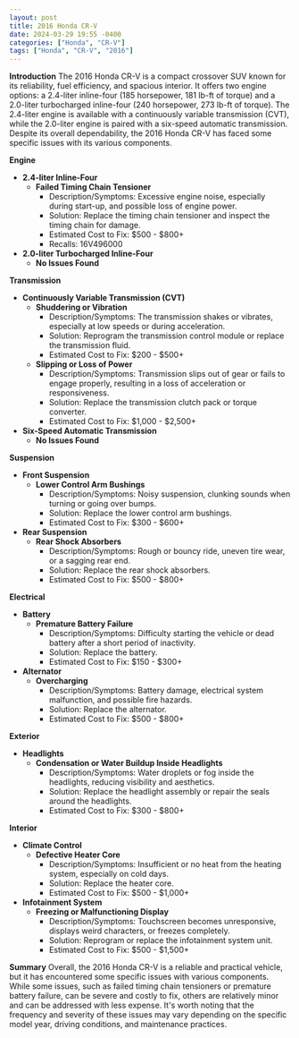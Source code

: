 ```yaml
---
layout: post
title: 2016 Honda CR-V
date: 2024-03-29 19:55 -0400
categories: ["Honda", "CR-V"]
tags: ["Honda", "CR-V", "2016"]
---
```

**Introduction**
The 2016 Honda CR-V is a compact crossover SUV known for its reliability, fuel efficiency, and spacious interior. It offers two engine options: a 2.4-liter inline-four (185 horsepower, 181 lb-ft of torque) and a 2.0-liter turbocharged inline-four (240 horsepower, 273 lb-ft of torque). The 2.4-liter engine is available with a continuously variable transmission (CVT), while the 2.0-liter engine is paired with a six-speed automatic transmission. Despite its overall dependability, the 2016 Honda CR-V has faced some specific issues with its various components.

**Engine**
- **2.4-liter Inline-Four**
    - **Failed Timing Chain Tensioner**
        - Description/Symptoms: Excessive engine noise, especially during start-up, and possible loss of engine power.
        - Solution: Replace the timing chain tensioner and inspect the timing chain for damage.
        - Estimated Cost to Fix: $500 - $800+
        - Recalls: 16V496000
- **2.0-liter Turbocharged Inline-Four**
    - **No Issues Found**

**Transmission**
- **Continuously Variable Transmission (CVT)**
    - **Shuddering or Vibration**
        - Description/Symptoms: The transmission shakes or vibrates, especially at low speeds or during acceleration.
        - Solution: Reprogram the transmission control module or replace the transmission fluid.
        - Estimated Cost to Fix: $200 - $500+
    - **Slipping or Loss of Power**
        - Description/Symptoms: Transmission slips out of gear or fails to engage properly, resulting in a loss of acceleration or responsiveness.
        - Solution: Replace the transmission clutch pack or torque converter.
        - Estimated Cost to Fix: $1,000 - $2,500+
- **Six-Speed Automatic Transmission**
    - **No Issues Found**

**Suspension**
- **Front Suspension**
    - **Lower Control Arm Bushings**
        - Description/Symptoms: Noisy suspension, clunking sounds when turning or going over bumps.
        - Solution: Replace the lower control arm bushings.
        - Estimated Cost to Fix: $300 - $600+
- **Rear Suspension**
    - **Rear Shock Absorbers**
        - Description/Symptoms: Rough or bouncy ride, uneven tire wear, or a sagging rear end.
        - Solution: Replace the rear shock absorbers.
        - Estimated Cost to Fix: $500 - $800+

**Electrical**
- **Battery**
    - **Premature Battery Failure**
        - Description/Symptoms: Difficulty starting the vehicle or dead battery after a short period of inactivity.
        - Solution: Replace the battery.
        - Estimated Cost to Fix: $150 - $300+
- **Alternator**
    - **Overcharging**
        - Description/Symptoms: Battery damage, electrical system malfunction, and possible fire hazards.
        - Solution: Replace the alternator.
        - Estimated Cost to Fix: $500 - $800+

**Exterior**
- **Headlights**
    - **Condensation or Water Buildup Inside Headlights**
        - Description/Symptoms: Water droplets or fog inside the headlights, reducing visibility and aesthetics.
        - Solution: Replace the headlight assembly or repair the seals around the headlights.
        - Estimated Cost to Fix: $300 - $800+

**Interior**
- **Climate Control**
    - **Defective Heater Core**
        - Description/Symptoms: Insufficient or no heat from the heating system, especially on cold days.
        - Solution: Replace the heater core.
        - Estimated Cost to Fix: $500 - $1,000+
- **Infotainment System**
    - **Freezing or Malfunctioning Display**
        - Description/Symptoms: Touchscreen becomes unresponsive, displays weird characters, or freezes completely.
        - Solution: Reprogram or replace the infotainment system unit.
        - Estimated Cost to Fix: $500 - $1,500+

**Summary**
Overall, the 2016 Honda CR-V is a reliable and practical vehicle, but it has encountered some specific issues with various components. While some issues, such as failed timing chain tensioners or premature battery failure, can be severe and costly to fix, others are relatively minor and can be addressed with less expense. It's worth noting that the frequency and severity of these issues may vary depending on the specific model year, driving conditions, and maintenance practices.
